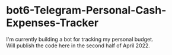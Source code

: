 # bot6-Telegram-Personal-Cash-Expenses-Tracker
I'm currently building a bot for tracking my personal budget. <br>
Will publish the code here in the second half of April 2022. 
